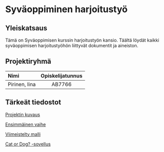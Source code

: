 # Syväoppiminen harjoitustyö

## Yleiskatsaus

Tämä on Syväoppimisen kurssin harjoitustyön kansio. Täältä löydät kaikki syväoppimisen harjoitustyöhön liittyvät dokumentit ja aineiston.

## Projektiryhmä

| Nimi | Opiskelijatunnus |
| :-- | :-: |
| Pirinen, Iina | AB7766 |

## Tärkeät tiedostot

[Projektin kuvaus](./projektin_kuvaus.ipynb)

[Ensimmäinen vaihe](./model/first_try.ipynb)

[Viimeistelty malli](./model/tuned_model.ipynb)

[Cat or Dog? -sovellus](./flask-app)

